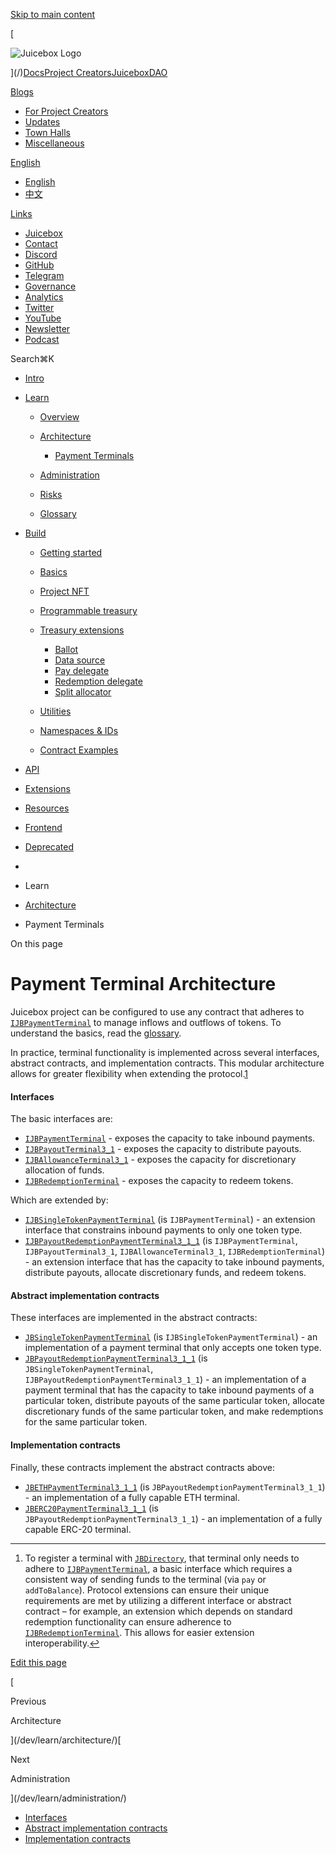 [Skip to main content](#__docusaurus_skipToContent_fallback)

[

![Juicebox Logo](https://docs.juicebox.money/dev/learn/architecture/terminals//img/logo/main-logo-black.svg)

](/)[Docs](/dev/)[Project Creators](/user/)[JuiceboxDAO](/dao/)

[Blogs](/blogs/)

- [For Project Creators](/blog/)
- [Updates](/updates/)
- [Town Halls](/town-hall/)
- [Miscellaneous](/misc/)

[English](#)

- [English](/dev/learn/architecture/terminals/)
- [中文](/zh/dev/learn/architecture/terminals/)

[Links](#)

- [Juicebox](https://juicebox.money)
- [Contact](https://juicebox.money/contact)
- [Discord](https://discord.gg/juicebox)
- [GitHub](https://github.com/jbx-protocol)
- [Telegram](https://t.me/jbx_eth)
- [Governance](https://jbdao.org)
- [Analytics](/dao/reference/analytics/)
- [Twitter](https://twitter.com/juiceboxETH)
- [YouTube](https://www.youtube.com/c/JuiceboxDAO/)
- [Newsletter](https://subscribepage.io/juicenews)
- [Podcast](https://anchor.fm/thejuicecast)

Search⌘K

- [Intro](/dev/)
- [Learn](#)
    
    - [Overview](/dev/learn/overview/)
    - [Architecture](/dev/learn/architecture/)
        
        - [Payment Terminals](/dev/learn/architecture/terminals/)
    - [Administration](/dev/learn/administration/)
    - [Risks](/dev/learn/risks/)
    - [Glossary](/dev/learn/glossary/)
        
- [Build](#)
    
    - [Getting started](/dev/build/getting-started/)
    - [Basics](/dev/build/basics/)
    - [Project NFT](/dev/build/project-nft/)
    - [Programmable treasury](/dev/build/programmable-treasury/)
    - [Treasury extensions](/dev/build/treasury-extensions/)
        
        - [Ballot](/dev/build/treasury-extensions/ballot/)
        - [Data source](/dev/build/treasury-extensions/data-source/)
        - [Pay delegate](/dev/build/treasury-extensions/pay-delegate/)
        - [Redemption delegate](/dev/build/treasury-extensions/redemption-delegate/)
        - [Split allocator](/dev/build/treasury-extensions/split-allocator/)
    - [Utilities](#)
        
    - [Namespaces & IDs](/dev/build/namespace/)
    - [Contract Examples](/dev/build/examples/)
- [API](#)
    
- [Extensions](#)
    
- [Resources](#)
    
- [Frontend](/dev/frontend/)
    
- [Deprecated](#)
    

- [](/)
- Learn
- [Architecture](/dev/learn/architecture/)
- Payment Terminals

On this page

# Payment Terminal Architecture

Juicebox project can be configured to use any contract that adheres to [`IJBPaymentTerminal`](/dev/api/interfaces/ijbpaymentterminal/) to manage inflows and outflows of tokens. To understand the basics, read the [glossary](/dev/learn/glossary/payment-terminal/).

In practice, terminal functionality is implemented across several interfaces, abstract contracts, and implementation contracts. This modular architecture allows for greater flexibility when extending the protocol.[1](#fn-1)

#### Interfaces[​](#interfaces "Direct link to Interfaces")

The basic interfaces are:

- [`IJBPaymentTerminal`](/dev/api/interfaces/ijbpaymentterminal/) - exposes the capacity to take inbound payments.
- [`IJBPayoutTerminal3_1`](/dev/api/interfaces/ijbpayoutterminal3_1/) - exposes the capacity to distribute payouts.
- [`IJBAllowanceTerminal3_1`](/dev/api/interfaces/ijballowanceterminal3_1/) - exposes the capacity for discretionary allocation of funds.
- [`IJBRedemptionTerminal`](/dev/api/interfaces/ijbredemptionterminal/) - exposes the capacity to redeem tokens.

Which are extended by:

- [`IJBSingleTokenPaymentTerminal`](/dev/api/interfaces/ijbsingletokenpaymentterminal/) (is `IJBPaymentTerminal`) - an extension interface that constrains inbound payments to only one token type.
- [`IJBPayoutRedemptionPaymentTerminal3_1_1`](/dev/api/interfaces/ijbpayoutredemptionpaymentterminal3_1_1/) (is `IJBPaymentTerminal`, `IJBPayoutTerminal3_1`, `IJBAllowanceTerminal3_1`, `IJBRedemptionTerminal`) - an extension interface that has the capacity to take inbound payments, distribute payouts, allocate discretionary funds, and redeem tokens.

#### Abstract implementation contracts[​](#abstract-implementation-contracts "Direct link to Abstract implementation contracts")

These interfaces are implemented in the abstract contracts:

- [`JBSingleTokenPaymentTerminal`](/dev/api/contracts/or-payment-terminals/or-abstract/jbsingletokenpaymentterminal/) (is `IJBSingleTokenPaymentTerminal`) - an implementation of a payment terminal that only accepts one token type.
- [`JBPayoutRedemptionPaymentTerminal3_1_1`](/dev/api/contracts/or-payment-terminals/or-abstract/jbpayoutredemptionpaymentterminal3_1_1/) (is `JBSingleTokenPaymentTerminal`, `IJBPayoutRedemptionPaymentTerminal3_1_1`) - an implementation of a payment terminal that has the capacity to take inbound payments of a particular token, distribute payouts of the same particular token, allocate discretionary funds of the same particular token, and make redemptions for the same particular token.

#### Implementation contracts[​](#implementation-contracts "Direct link to Implementation contracts")

Finally, these contracts implement the abstract contracts above:

- [`JBETHPaymentTerminal3_1_1`](/dev/api/contracts/or-payment-terminals/jbethpaymentterminal3_1_1/) (is `JBPayoutRedemptionPaymentTerminal3_1_1`) - an implementation of a fully capable ETH terminal.
- [`JBERC20PaymentTerminal3_1_1`](/dev/api/contracts/or-payment-terminals/jberc20paymentterminal3_1_1/) (is `JBPayoutRedemptionPaymentTerminal3_1_1`) - an implementation of a fully capable ERC-20 terminal.

---

1. To register a terminal with [`JBDirectory`](/dev/api/contracts/jbdirectory/), that terminal only needs to adhere to [`IJBPaymentTerminal`](/dev/api/interfaces/ijbpaymentterminal/), a basic interface which requires a consistent way of sending funds to the terminal (via `pay` or `addToBalance`). Protocol extensions can ensure their unique requirements are met by utilizing a different interface or abstract contract – for example, an extension which depends on standard redemption functionality can ensure adherence to [`IJBRedemptionTerminal`](/dev/api/interfaces/ijbredemptionterminal/). This allows for easier extension interoperability.[↩](#fnref-1)

[Edit this page](https://github.com/jbx-protocol/juice-docs/blob/main/docs/dev/learn/architecture/terminals.md)

[

Previous

Architecture

](/dev/learn/architecture/)[

Next

Administration

](/dev/learn/administration/)

- [Interfaces](#interfaces)
- [Abstract implementation contracts](#abstract-implementation-contracts)
- [Implementation contracts](#implementation-contracts)
